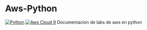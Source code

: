 # Aws-Python 
<a href="#"><img alt="Python" src="https://img.shields.io/badge/Python-14354C.svg?logo=python&logoColor=white"></a>
<a href="#"><img alt="Aws Cloud 9" src="https://asimov.mx/web/image/12103/aws%20cloud9.png?access_token=d9b90d7c-0e50-4f2b-8a1d-68a92a9b2ec9"></a>
Documentacion de labs de aws en python

